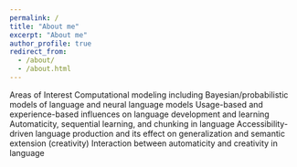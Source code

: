 ```yaml
---
permalink: /
title: "About me"
excerpt: "About me"
author_profile: true
redirect_from: 
  - /about/
  - /about.html
---
```



Areas of Interest
Computational modeling including Bayesian/probabilistic models of language and neural language models
Usage-based and experience-based influences on language development and learning
Automaticity, sequential learning, and chunking in language
Accessibility-driven language production and its effect on generalization and semantic extension (creativity)
Interaction between automaticity and creativity in language
